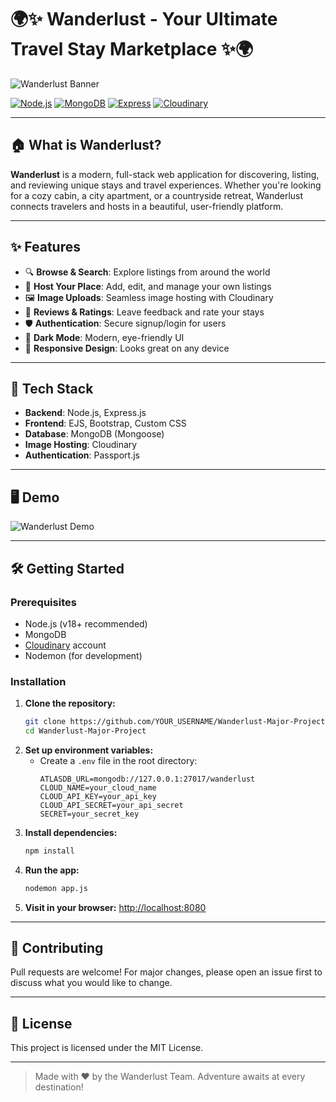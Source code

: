 # 🌍✨ Wanderlust - Your Ultimate Travel Stay Marketplace ✨🌍

![Wanderlust Banner](https://user-images.githubusercontent.com/your-banner-url/wanderlust-banner.png)

[![Node.js](https://img.shields.io/badge/Node.js-18.x-green?logo=node.js)](https://nodejs.org/)
[![MongoDB](https://img.shields.io/badge/MongoDB-6.x-brightgreen?logo=mongodb)](https://www.mongodb.com/)
[![Express](https://img.shields.io/badge/Express.js-4.x-black?logo=express)](https://expressjs.com/)
[![Cloudinary](https://img.shields.io/badge/Cloudinary-Image%20Hosting-blue?logo=cloudinary)](https://cloudinary.com/)

---

## 🏠 What is Wanderlust?

**Wanderlust** is a modern, full-stack web application for discovering, listing, and reviewing unique stays and travel experiences. Whether you're looking for a cozy cabin, a city apartment, or a countryside retreat, Wanderlust connects travelers and hosts in a beautiful, user-friendly platform.

---

## ✨ Features

- 🔍 **Browse & Search**: Explore listings from around the world
- 🏡 **Host Your Place**: Add, edit, and manage your own listings
- 🖼️ **Image Uploads**: Seamless image hosting with Cloudinary
- 💬 **Reviews & Ratings**: Leave feedback and rate your stays
- 🛡️ **Authentication**: Secure signup/login for users
- 🌙 **Dark Mode**: Modern, eye-friendly UI
- 📱 **Responsive Design**: Looks great on any device

---

## 🚀 Tech Stack

- **Backend**: Node.js, Express.js
- **Frontend**: EJS, Bootstrap, Custom CSS
- **Database**: MongoDB (Mongoose)
- **Image Hosting**: Cloudinary
- **Authentication**: Passport.js

---

## 🖥️ Demo

![Wanderlust Demo](https://user-images.githubusercontent.com/your-demo-gif-url/wanderlust-demo.gif)

---

## 🛠️ Getting Started

### Prerequisites
- Node.js (v18+ recommended)
- MongoDB
- [Cloudinary](https://cloudinary.com/) account
- Nodemon (for development)

### Installation

1. **Clone the repository:**
   ```bash
   git clone https://github.com/YOUR_USERNAME/Wanderlust-Major-Project.git
   cd Wanderlust-Major-Project
   ```
2. **Set up environment variables:**
   - Create a `.env` file in the root directory:
     ```env
     ATLASDB_URL=mongodb://127.0.0.1:27017/wanderlust
     CLOUD_NAME=your_cloud_name
     CLOUD_API_KEY=your_api_key
     CLOUD_API_SECRET=your_api_secret
     SECRET=your_secret_key
     ```
3. **Install dependencies:**
   ```bash
   npm install
   ```
4. **Run the app:**
   ```bash
   nodemon app.js
   ```
5. **Visit in your browser:**
   [http://localhost:8080](http://localhost:8080)

---

## 🤝 Contributing
Pull requests are welcome! For major changes, please open an issue first to discuss what you would like to change.

---

## 📄 License
This project is licensed under the MIT License.

---

> Made with ❤️ by the Wanderlust Team. Adventure awaits at every destination!

